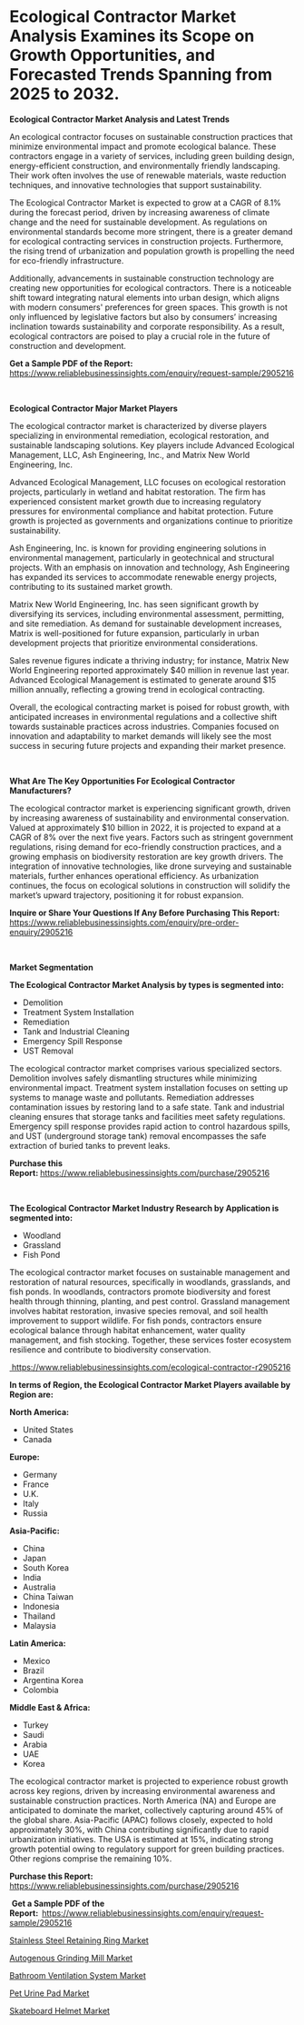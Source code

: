 <p><h1>Ecological Contractor Market Analysis Examines its Scope on Growth Opportunities, and Forecasted Trends Spanning from 2025 to 2032.</h1></p><p><strong>Ecological Contractor Market Analysis and Latest Trends</strong></p>
<p><p>An ecological contractor focuses on sustainable construction practices that minimize environmental impact and promote ecological balance. These contractors engage in a variety of services, including green building design, energy-efficient construction, and environmentally friendly landscaping. Their work often involves the use of renewable materials, waste reduction techniques, and innovative technologies that support sustainability.</p><p>The Ecological Contractor Market is expected to grow at a CAGR of 8.1% during the forecast period, driven by increasing awareness of climate change and the need for sustainable development. As regulations on environmental standards become more stringent, there is a greater demand for ecological contracting services in construction projects. Furthermore, the rising trend of urbanization and population growth is propelling the need for eco-friendly infrastructure. </p><p>Additionally, advancements in sustainable construction technology are creating new opportunities for ecological contractors. There is a noticeable shift toward integrating natural elements into urban design, which aligns with modern consumers' preferences for green spaces. This growth is not only influenced by legislative factors but also by consumers’ increasing inclination towards sustainability and corporate responsibility. As a result, ecological contractors are poised to play a crucial role in the future of construction and development.</p></p>
<p><strong>Get a Sample PDF of the Report:&nbsp;</strong> <a href="https://www.reliablebusinessinsights.com/enquiry/request-sample/2905216?utm_campaign=97&utm_medium=2&utm_source=Github&utm_content=ia&utm_term=12032025&utm_id=ecological-contractor">https://www.reliablebusinessinsights.com/enquiry/request-sample/2905216</a></p>
<p>&nbsp;</p>
<p><strong>Ecological Contractor Major Market Players</strong></p>
<p><p>The ecological contractor market is characterized by diverse players specializing in environmental remediation, ecological restoration, and sustainable landscaping solutions. Key players include Advanced Ecological Management, LLC, Ash Engineering, Inc., and Matrix New World Engineering, Inc. </p><p>Advanced Ecological Management, LLC focuses on ecological restoration projects, particularly in wetland and habitat restoration. The firm has experienced consistent market growth due to increasing regulatory pressures for environmental compliance and habitat protection. Future growth is projected as governments and organizations continue to prioritize sustainability.</p><p>Ash Engineering, Inc. is known for providing engineering solutions in environmental management, particularly in geotechnical and structural projects. With an emphasis on innovation and technology, Ash Engineering has expanded its services to accommodate renewable energy projects, contributing to its sustained market growth. </p><p>Matrix New World Engineering, Inc. has seen significant growth by diversifying its services, including environmental assessment, permitting, and site remediation. As demand for sustainable development increases, Matrix is well-positioned for future expansion, particularly in urban development projects that prioritize environmental considerations.</p><p>Sales revenue figures indicate a thriving industry; for instance, Matrix New World Engineering reported approximately $40 million in revenue last year. Advanced Ecological Management is estimated to generate around $15 million annually, reflecting a growing trend in ecological contracting. </p><p>Overall, the ecological contracting market is poised for robust growth, with anticipated increases in environmental regulations and a collective shift towards sustainable practices across industries. Companies focused on innovation and adaptability to market demands will likely see the most success in securing future projects and expanding their market presence.</p></p>
<p>&nbsp;</p>
<p><strong>What Are The Key Opportunities For Ecological Contractor Manufacturers?</strong></p>
<p><p>The ecological contractor market is experiencing significant growth, driven by increasing awareness of sustainability and environmental conservation. Valued at approximately $10 billion in 2022, it is projected to expand at a CAGR of 8% over the next five years. Factors such as stringent government regulations, rising demand for eco-friendly construction practices, and a growing emphasis on biodiversity restoration are key growth drivers. The integration of innovative technologies, like drone surveying and sustainable materials, further enhances operational efficiency. As urbanization continues, the focus on ecological solutions in construction will solidify the market’s upward trajectory, positioning it for robust expansion.</p></p>
<p><strong>Inquire or Share Your Questions If Any Before Purchasing This Report:</strong> <a href="https://www.reliablebusinessinsights.com/enquiry/pre-order-enquiry/2905216?utm_campaign=97&utm_medium=2&utm_source=Github&utm_content=ia&utm_term=12032025&utm_id=ecological-contractor">https://www.reliablebusinessinsights.com/enquiry/pre-order-enquiry/2905216</a></p>
<p>&nbsp;</p>
<p><strong>Market Segmentation</strong></p>
<p><strong>The Ecological Contractor Market Analysis by types is segmented into:</strong></p>
<p><ul><li>Demolition</li><li>Treatment System Installation</li><li>Remediation</li><li>Tank and Industrial Cleaning</li><li>Emergency Spill Response</li><li>UST Removal</li></ul></p>
<p><p>The ecological contractor market comprises various specialized sectors. Demolition involves safely dismantling structures while minimizing environmental impact. Treatment system installation focuses on setting up systems to manage waste and pollutants. Remediation addresses contamination issues by restoring land to a safe state. Tank and industrial cleaning ensures that storage tanks and facilities meet safety regulations. Emergency spill response provides rapid action to control hazardous spills, and UST (underground storage tank) removal encompasses the safe extraction of buried tanks to prevent leaks.</p></p>
<p><strong>Purchase this Report:&nbsp;</strong><a href="https://www.reliablebusinessinsights.com/purchase/2905216?utm_campaign=97&utm_medium=2&utm_source=Github&utm_content=ia&utm_term=12032025&utm_id=ecological-contractor">https://www.reliablebusinessinsights.com/purchase/2905216</a></p>
<p>&nbsp;</p>
<p><strong>The Ecological Contractor Market Industry Research by Application is segmented into:</strong></p>
<p><ul><li>Woodland</li><li>Grassland</li><li>Fish Pond</li></ul></p>
<p><p>The ecological contractor market focuses on sustainable management and restoration of natural resources, specifically in woodlands, grasslands, and fish ponds. In woodlands, contractors promote biodiversity and forest health through thinning, planting, and pest control. Grassland management involves habitat restoration, invasive species removal, and soil health improvement to support wildlife. For fish ponds, contractors ensure ecological balance through habitat enhancement, water quality management, and fish stocking. Together, these services foster ecosystem resilience and contribute to biodiversity conservation.</p></p>
<p><a href="https://www.reliablebusinessinsights.com/ecological-contractor-r2905216?utm_campaign=97&utm_medium=2&utm_source=Github&utm_content=ia&utm_term=12032025&utm_id=ecological-contractor">&nbsp;https://www.reliablebusinessinsights.com/ecological-contractor-r2905216</a></p>
<p><strong>In terms of Region, the Ecological Contractor Market Players available by Region are:</strong></p>
<p>
    <p> <strong> North America: </strong>
        <ul>
            <li>United States</li>
            <li>Canada</li>
        </ul>
        </p> 
    <p> <strong> Europe: </strong>
        <ul>
            <li>Germany</li>
            <li>France</li>
            <li>U.K.</li>
            <li>Italy</li>
            <li>Russia</li>
        </ul>
        </p> 
    <p> <strong> Asia-Pacific: </strong>
        <ul>
            <li>China</li>
            <li>Japan</li>
            <li>South Korea</li>
            <li>India</li>
            <li>Australia</li>
            <li>China Taiwan</li>
            <li>Indonesia</li>
            <li>Thailand</li>
            <li>Malaysia</li>
        </ul>
        </p> 
    <p> <strong> Latin America: </strong>
        <ul>
            <li>Mexico</li>
            <li>Brazil</li>
            <li>Argentina Korea</li>
            <li>Colombia</li>
        </ul>
        </p> 
    <p> <strong> Middle East & Africa: </strong>
        <ul>
            <li>Turkey</li>
            <li>Saudi</li>
            <li>Arabia</li>
            <li>UAE</li>
            <li>Korea</li>
        </ul>
    </p>
    </p>
<p><p>The ecological contractor market is projected to experience robust growth across key regions, driven by increasing environmental awareness and sustainable construction practices. North America (NA) and Europe are anticipated to dominate the market, collectively capturing around 45% of the global share. Asia-Pacific (APAC) follows closely, expected to hold approximately 30%, with China contributing significantly due to rapid urbanization initiatives. The USA is estimated at 15%, indicating strong growth potential owing to regulatory support for green building practices. Other regions comprise the remaining 10%.</p></p>
<p><strong>Purchase this Report: </strong><a href="https://www.reliablebusinessinsights.com/purchase/2905216?utm_campaign=97&utm_medium=2&utm_source=Github&utm_content=ia&utm_term=12032025&utm_id=ecological-contractor">https://www.reliablebusinessinsights.com/purchase/2905216</a></p>
<p>&nbsp;<strong>Get a Sample PDF of the Report:&nbsp;&nbsp;</strong><a href="https://www.reliablebusinessinsights.com/enquiry/request-sample/2905216?utm_campaign=97&utm_medium=2&utm_source=Github&utm_content=ia&utm_term=12032025&utm_id=ecological-contractor">https://www.reliablebusinessinsights.com/enquiry/request-sample/2905216</a></p>
<p><strong></strong></p>
<p><p><a href="https://github.com/DianaWilson796/Market-Research-Report-List-1/blob/main/stainless-steel-retaining-ring-market.md?utm_campaign=97&utm_medium=2&utm_source=Github&utm_content=ia&utm_term=12032025&utm_id=ecological-contractor">Stainless Steel Retaining Ring Market</a></p><p><a href="https://github.com/nabadeneme/Market-Research-Report-List-1/blob/main/autogenous-grinding-mill-market.md?utm_campaign=97&utm_medium=2&utm_source=Github&utm_content=ia&utm_term=12032025&utm_id=ecological-contractor">Autogenous Grinding Mill Market</a></p><p><a href="https://github.com/vitrilaoire/Market-Research-Report-List-1/blob/main/bathroom-ventilation-system-market.md?utm_campaign=97&utm_medium=2&utm_source=Github&utm_content=ia&utm_term=12032025&utm_id=ecological-contractor">Bathroom Ventilation System Market</a></p><p><a href="https://github.com/ovtkosle/Market-Research-Report-List-1/blob/main/pet-urine-pad-market.md?utm_campaign=97&utm_medium=2&utm_source=Github&utm_content=ia&utm_term=12032025&utm_id=ecological-contractor">Pet Urine Pad Market</a></p><p><a href="https://github.com/maclarensidney/Market-Research-Report-List-1/blob/main/skateboard-helmet-market.md?utm_campaign=97&utm_medium=2&utm_source=Github&utm_content=ia&utm_term=12032025&utm_id=ecological-contractor">Skateboard Helmet Market</a></p></p>
